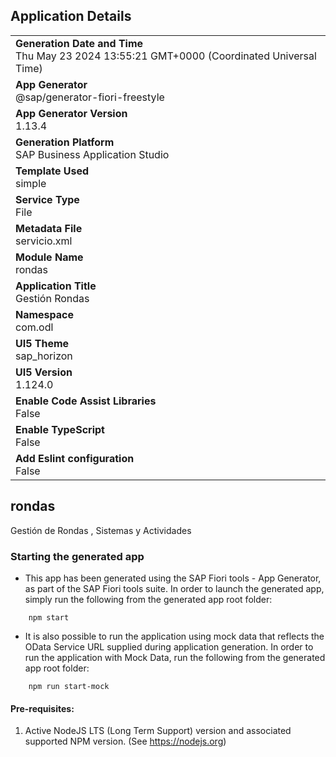 ## Application Details
|               |
| ------------- |
|**Generation Date and Time**<br>Thu May 23 2024 13:55:21 GMT+0000 (Coordinated Universal Time)|
|**App Generator**<br>@sap/generator-fiori-freestyle|
|**App Generator Version**<br>1.13.4|
|**Generation Platform**<br>SAP Business Application Studio|
|**Template Used**<br>simple|
|**Service Type**<br>File|
|**Metadata File**<br>servicio.xml
|**Module Name**<br>rondas|
|**Application Title**<br>Gestión Rondas|
|**Namespace**<br>com.odl|
|**UI5 Theme**<br>sap_horizon|
|**UI5 Version**<br>1.124.0|
|**Enable Code Assist Libraries**<br>False|
|**Enable TypeScript**<br>False|
|**Add Eslint configuration**<br>False|

## rondas

Gestión de Rondas , Sistemas y Actividades

### Starting the generated app

-   This app has been generated using the SAP Fiori tools - App Generator, as part of the SAP Fiori tools suite.  In order to launch the generated app, simply run the following from the generated app root folder:

```
    npm start
```

- It is also possible to run the application using mock data that reflects the OData Service URL supplied during application generation.  In order to run the application with Mock Data, run the following from the generated app root folder:

```
    npm run start-mock
```

#### Pre-requisites:

1. Active NodeJS LTS (Long Term Support) version and associated supported NPM version.  (See https://nodejs.org)


